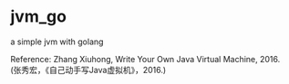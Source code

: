 # jvm_go
a simple jvm with golang

Reference: Zhang Xiuhong, Write Your Own Java Virtual Machine, 2016.  
           (张秀宏，《自己动手写Java虚拟机》，2016.)
